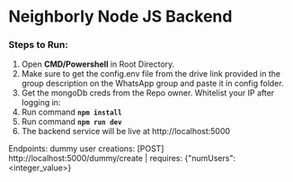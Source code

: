 # Neighborly Node JS Backend

### Steps to Run:
1. Open **CMD/Powershell** in Root Directory.
2. Make sure to get the config.env file from the drive link provided in the group description on the WhatsApp group and paste it in config folder.
3. Get the mongoDb creds from the Repo owner. Whitelist your IP after logging in:
4. Run command **```npm install```**
5. Run command **```npm run dev```**
6. The backend service will be live at http://localhost:5000
   
Endpoints:
    dummy user creations: [POST] http://localhost:5000/dummy/create | requires: {"numUsers": <integer_value>}
